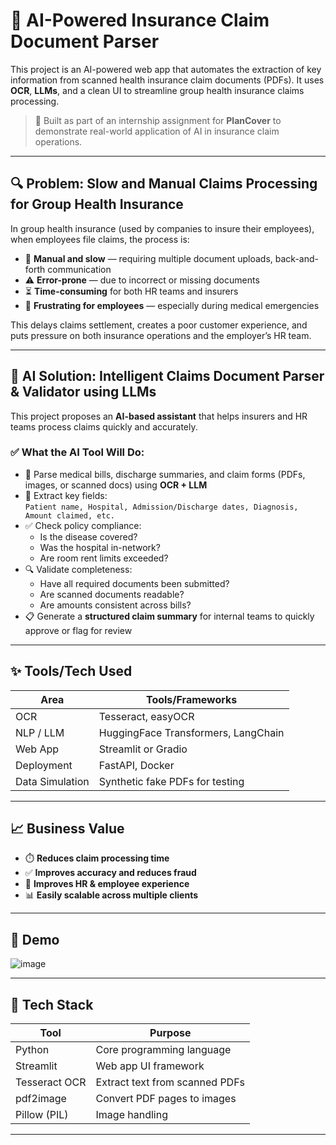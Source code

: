 # 🧾 AI-Powered Insurance Claim Document Parser

This project is an AI-powered web app that automates the extraction of key information from scanned health insurance claim documents (PDFs). It uses **OCR**, **LLMs**, and a clean UI to streamline group health insurance claims processing.

> 📌 Built as part of an internship assignment for **PlanCover** to demonstrate real-world application of AI in insurance claim operations.

---

## 🔍 Problem: Slow and Manual Claims Processing for Group Health Insurance

In group health insurance (used by companies to insure their employees), when employees file claims, the process is:

- 🐢 **Manual and slow** — requiring multiple document uploads, back-and-forth communication  
- ⚠️ **Error-prone** — due to incorrect or missing documents  
- ⏳ **Time-consuming** for both HR teams and insurers  
- 😤 **Frustrating for employees** — especially during medical emergencies

This delays claims settlement, creates a poor customer experience, and puts pressure on both insurance operations and the employer’s HR team.

---

## 🤖 AI Solution: Intelligent Claims Document Parser & Validator using LLMs

This project proposes an **AI-based assistant** that helps insurers and HR teams process claims quickly and accurately.

### ✅ What the AI Tool Will Do:

- 📄 Parse medical bills, discharge summaries, and claim forms (PDFs, images, or scanned docs) using **OCR + LLM**
- 🧠 Extract key fields:  
   `Patient name, Hospital, Admission/Discharge dates, Diagnosis, Amount claimed, etc.`
- ✅ Check policy compliance:
   - Is the disease covered?
   - Was the hospital in-network?
   - Are room rent limits exceeded?
- 🔍 Validate completeness:
   - Have all required documents been submitted?
   - Are scanned documents readable?
   - Are amounts consistent across bills?
- 📋 Generate a **structured claim summary** for internal teams to quickly approve or flag for review

---

## ✨ Tools/Tech Used

| Area           | Tools/Frameworks                              |
|----------------|-----------------------------------------------|
| OCR            | Tesseract, easyOCR                            |
| NLP / LLM      | HuggingFace Transformers, LangChain           |
| Web App        | Streamlit or Gradio                           |
| Deployment     | FastAPI, Docker                               |
| Data Simulation| Synthetic fake PDFs for testing               |

---

## 📈 Business Value

- ⏱️ **Reduces claim processing time**  
- ✅ **Improves accuracy and reduces fraud**  
- 🤝 **Improves HR & employee experience**  
- 📊 **Easily scalable across multiple clients**

---

## 🚀 Demo

![image](https://github.com/user-attachments/assets/e31d095d-d7b8-40e7-81b7-206665abf841)


---

## 🧰 Tech Stack

| Tool           | Purpose                          |
|----------------|----------------------------------|
| Python         | Core programming language        |
| Streamlit      | Web app UI framework             |
| Tesseract OCR  | Extract text from scanned PDFs   |
| pdf2image      | Convert PDF pages to images      |
| Pillow (PIL)   | Image handling                   |

---



